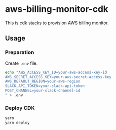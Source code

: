 # aws-billing-monitor-cdk

This is cdk stacks to provision AWS billing monitor.

## Usage

### Preparation
Create `.env` file.

```sh
echo "AWS_ACCESS_KEY_ID=your-aws-access-key-id
AWS_SECRET_ACCESS_KEY=your-aws-secret-access-key
AWS_DEFAULT_REGION=your-aws-region
SLACK_API_TOKEN=your-slack-api-token
POST_CHANNEL=your-slack-channel-id
" > .env
```

### Deploy CDK

```sh
yarn
yarn deploy
```
